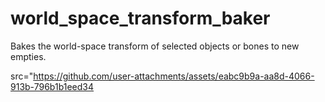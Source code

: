 # world_space_transform_baker
Bakes the world-space transform of selected objects or bones to new empties.

src="https://github.com/user-attachments/assets/eabc9b9a-aa8d-4066-913b-796b1b1eed34

